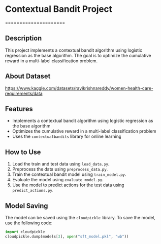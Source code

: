 # Contextual Bandit Project
=====================

## Description
This project implements a contextual bandit algorithm using logistic regression as the base algorithm. The goal is to optimize the cumulative reward in a multi-label classification problem.

## About Dataset
https://www.kaggle.com/datasets/ravikrishnareddy/women-health-care-requirements/data

## Features
* Implements a contextual bandit algorithm using logistic regression as the base algorithm
* Optimizes the cumulative reward in a multi-label classification problem
* Uses the `contextualbandits` library for online learning


## How to Use
1. Load the train and test data using `load_data.py`.
2. Preprocess the data using `preprocess_data.py`.
3. Train the contextual bandit model using `train_model.py`.
4. Evaluate the model using `evaluate_model.py`.
5. Use the model to predict actions for the test data using `predict_actions.py`.

## Model Saving
The model can be saved using the `cloudpickle` library. To save the model, use the following code:
```python
import cloudpickle
cloudpickle.dump(models[3], open("sft_model.pkl", "wb"))
